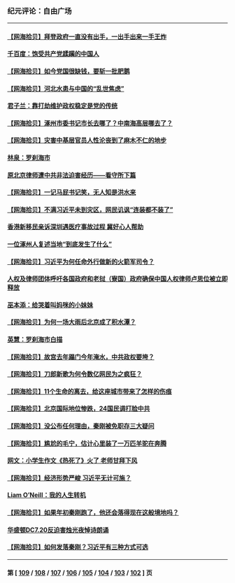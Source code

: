 ### 纪元评论：自由广场
---
#### [【网海拾贝】拜登政府一直没有出手，一出手出来一手王炸](../../pages/nsc993/n14053452.md) 
#### [千百度：饱受共产党蹂躏的中国人](../../pages/nsc993/n14053484.md) 
#### [【网海拾贝】如今党国很缺钱，要斩一批肥鹅](../../pages/nsc993/n14052186.md) 
#### [【网海拾贝】河北水患与中国的“乱世焦虑”](../../pages/nsc993/n14051431.md) 
#### [君子兰：靠打劫维护政权稳定是党的传统](../../pages/nsc993/n14050415.md) 
#### [【网海拾贝】涿州市委书记市长去哪了？中南海高层哪去了？](../../pages/nsc993/n14050031.md) 
#### [【网海拾贝】灾害中基层官员人性沦丧到了麻木不仁的地步](../../pages/nsc993/n14049320.md) 
#### [林泉：罗刹海市](../../pages/nsc993/n14049120.md) 
#### [原北京律师遭中共非法迫害经历——看守所下篇](../../pages/nsc993/n14040009.md) 
#### [【网海拾贝】一记马屁书记笑，无人知是洪水来](../../pages/nsc993/n14048857.md) 
#### [【网海拾贝】不满习近平未到灾区，网民讥讽“连装都不装了”](../../pages/nsc993/n14048563.md) 
#### [香港新移民亲诉深圳遇医疗事故过程 冀好心人帮助](../../pages/nsc993/n14048634.md) 
#### [一位涿州人复述当地“到底发生了什么”](../../pages/nsc993/n14047953.md) 
#### [【网海拾贝】习近平为何任命外行做新的火箭军司令？](../../pages/nsc993/n14047943.md) 
#### [人权及律师团体呼吁各国政府和老挝（寮国）政府确保中国人权律师卢思位被立即释放](../../pages/nsc993/n14047243.md) 
#### [巫本添：给哭着叫妈咪的小妹妹](../../pages/nsc993/n14047233.md) 
#### [【网海拾贝】为何一场大雨后北京成了积水潭？](../../pages/nsc993/n14047211.md) 
#### [英慧：罗刹海市白描](../../pages/nsc993/n14046376.md) 
#### [【网海拾贝】故宫去年蹋门今年淹水，中共政权要垮？](../../pages/nsc993/n14045749.md) 
#### [【网海拾贝】刀郎新歌为何令数亿网民为之疯狂？](../../pages/nsc993/n14045030.md) 
#### [【网海拾贝】11个生命的离去，给这座城市带来了怎样的伤痕](../../pages/nsc993/n14044808.md) 
#### [【网海拾贝】北京国际地位惨跌，24国民调打脸中共](../../pages/nsc993/n14044570.md) 
#### [【网海拾贝】没公布任何理由，秦刚被免职存三大疑问](../../pages/nsc993/n14044130.md) 
#### [【网海拾贝】尴尬的毛宁，估计心里装了一万匹羊驼在奔腾](../../pages/nsc993/n14043593.md) 
#### [网文：小学生作文《热死了》火了 老师甘拜下风](../../pages/nsc993/n14043061.md) 
#### [【网海拾贝】经济形势严峻 习近平无计可施？](../../pages/nsc993/n14042096.md) 
#### [Liam O’Neill：我的人生转机](../../pages/nsc993/n14042056.md) 
#### [【网海拾贝】如果年初秦刚跑了，他还会落得现在这般境地吗？](../../pages/nsc993/n14041401.md) 
#### [华盛顿DC7.20反迫害烛光夜悼诗朗诵](../../pages/nsc993/n14041055.md) 
#### [【网海拾贝】如何发落秦刚？习近平有三种方式可选](../../pages/nsc993/n14040297.md) 

---
#### 第 [ [109](./109.md) / [108](./108.md) / [107](./107.md) / [106](./106.md) / [105](./105.md) / [104](./104.md) / [103](./103.md) / [102](./102.md) ] 页
